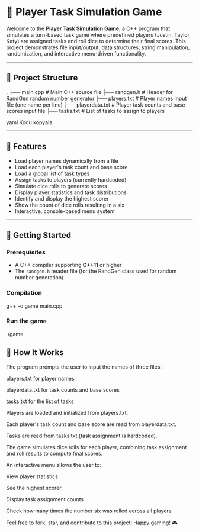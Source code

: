 # 🎲 Player Task Simulation Game

Welcome to the **Player Task Simulation Game**, a C++ program that simulates a turn-based task game where predefined players (Justin, Taylor, Katy) are assigned tasks and roll dice to determine their final scores. This project demonstrates file input/output, data structures, string manipulation, randomization, and interactive menu-driven functionality.

---

## 📁 Project Structure

.
├── main.cpp # Main C++ source file
├── randgen.h # Header for RandGen random number generator
├── players.txt # Player names input file (one name per line)
├── playerdata.txt # Player task counts and base scores input file
├── tasks.txt # List of tasks to assign to players

yaml
Kodu kopyala

---

## 🧩 Features

- Load player names dynamically from a file  
- Load each player's task count and base score  
- Load a global list of task types  
- Assign tasks to players (currently hardcoded)  
- Simulate dice rolls to generate scores  
- Display player statistics and task distributions  
- Identify and display the highest scorer  
- Show the count of dice rolls resulting in a six  
- Interactive, console-based menu system  

---

## 🚀 Getting Started

### Prerequisites

- A C++ compiler supporting **C++11** or higher  
- The `randgen.h` header file (for the RandGen class used for random number generation)  

### Compilation
g++ -o game main.cpp
### Run the game
./game




## 🧠 How It Works
The program prompts the user to input the names of three files:

players.txt for player names

playerdata.txt for task counts and base scores

tasks.txt for the list of tasks

Players are loaded and initialized from players.txt.

Each player's task count and base score are read from playerdata.txt.

Tasks are read from tasks.txt (task assignment is hardcoded).

The game simulates dice rolls for each player, combining task assignment and roll results to compute final scores.

An interactive menu allows the user to:

View player statistics

See the highest scorer

Display task assignment counts

Check how many times the number six was rolled across all players

Feel free to fork, star, and contribute to this project!
Happy gaming! 🎮
